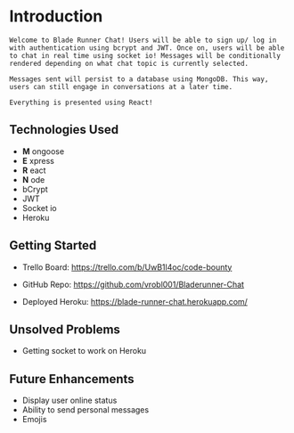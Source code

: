 # Introduction

    Welcome to Blade Runner Chat! Users will be able to sign up/ log in with authentication using bcrypt and JWT. Once on, users will be able to chat in real time using socket io! Messages will be conditionally rendered depending on what chat topic is currently selected.

    Messages sent will persist to a database using MongoDB. This way, users can still engage in conversations at a later time.

    Everything is presented using React!

## Technologies Used

-   **M** ongoose
-   **E** xpress
-   **R** eact
-   **N** ode
-   bCrypt
-   JWT
-   Socket io
-   Heroku

## Getting Started

-   Trello Board:
    https://trello.com/b/UwB1l4oc/code-bounty

-   GitHub Repo:
    https://github.com/vrobl001/Bladerunner-Chat

-   Deployed Heroku:
    https://blade-runner-chat.herokuapp.com/

## Unsolved Problems

-   Getting socket to work on Heroku

## Future Enhancements

-   Display user online status
-   Ability to send personal messages
-   Emojis
